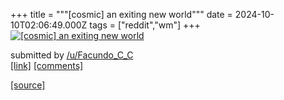 +++
title = """[cosmic] an exiting new world"""
date = 2024-10-10T02:06:49.000Z
tags = ["reddit","wm"]
+++
[![[cosmic] an exiting new world](https://b.thumbs.redditmedia.com/grhUw1y5OV_mocgQcXmKFMcovgzmo4qNncqOQqf0eUo.jpg "[cosmic] an exiting new world")](https://www.reddit.com/r/unixporn/comments/1g08enh/cosmic_an_exiting_new_world/)

submitted by [/u/Facundo\_C\_C](https://www.reddit.com/user/Facundo_C_C)  
[\[link\]](https://www.reddit.com/gallery/1g08enh) [\[comments\]](https://www.reddit.com/r/unixporn/comments/1g08enh/cosmic_an_exiting_new_world/)

[[source]](https://www.reddit.com/r/unixporn/comments/1g08enh/cosmic_an_exiting_new_world/)

